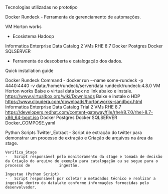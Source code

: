 Tecnologias utilizadas no prototipo

Docker Rundeck 
	- Ferramenta de gerenciamento de automações.

VM Horton works 
- Ecosistema Hadoop


Informatica Enterprise Data Catalog 
2 VMs RHE 8.7
Docker Postgres
Docker SQLSERVER
- Ferramenta de descoberta e catalogação dos dados.

Quick installation guide

Docker Rundeck 
  Command - docker run --name some-rundeck -p 4440:4440 -v data:/home/rundeck/server/data rundeck/rundeck:4.8.0
VM Horton works 
  Baixe o virtual data box no link abaixo e instale.
  https://www.virtualbox.org/wiki/Downloads
  Baixe e instale o HDP
  https://www.cloudera.com/downloads/hortonworks-sandbox.html
Informatica Enterprise Data Catalog Trial
  2 VMs RHE 8.7
    https://developers.redhat.com/content-gateway/file/rhel/8.7.0/rhel-8.7-x86_64-boot.iso
  Docker Postgres
  Docker SQLSERVER
    Docker_COMPOSE.yaml


Python Scripts
	Twitter_Extract 
	-	Script de extração do twitter para demonstrar um processo de extração e Criação de arquivos na área da stage.

	Verifica_Stage
	-	Script responsável pelo monitoramento da stage e tomada de decisão da Criação do arquivo de exemplo para catalogação ou se segue para o processo de 		    ingestão.

	Ingestao (Python Script)
	-	Script responsável por coletar o metadados técnico e realizar a ingestão dentro do datalake conforme informações fornecidas pelo desenvolvedor.
